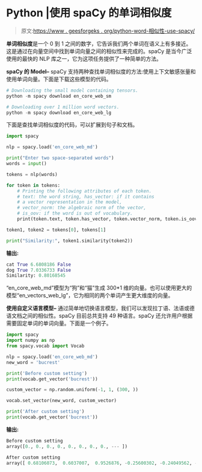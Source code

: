 # Python |使用 spaCy 的单词相似度

> 原文:[https://www . geesforgeks . org/python-word-相似性-use-spacy/](https://www.geeksforgeeks.org/python-word-similarity-using-spacy/)

**单词相似度**是一个 0 到 1 之间的数字，它告诉我们两个单词在语义上有多接近。这是通过在向量空间中找到单词向量之间的相似性来完成的。spaCy 是当今广泛使用的最快的 NLP 库之一，它为这项任务提供了一种简单的方法。

**spaCy 的 Model–**
spaCy 支持两种查找单词相似度的方法:使用上下文敏感张量和使用单词向量。下面是下载这些模型的代码。

```py
# Downloading the small model containing tensors.
python -m spacy download en_core_web_sm

# Downloading over 1 million word vectors.
python -m spacy download en_core_web_lg

```

下面是查找单词相似度的代码，可以扩展到句子和文档。

```py
import spacy

nlp = spacy.load('en_core_web_md')

print("Enter two space-separated words")
words = input()

tokens = nlp(words)

for token in tokens:
    # Printing the following attributes of each token.
    # text: the word string, has_vector: if it contains
    # a vector representation in the model, 
    # vector_norm: the algebraic norm of the vector,
    # is_oov: if the word is out of vocabulary.
    print(token.text, token.has_vector, token.vector_norm, token.is_oov)

token1, token2 = tokens[0], tokens[1]

print("Similarity:", token1.similarity(token2))
```

**输出:**

```py
cat True 6.6808186 False
dog True 7.0336733 False
Similarity: 0.80168545

```

“en_core_web_md”模型为“狗”和“猫”生成 300*1 维的向量。也可以使用更大的模型“en_vectors_web_lg”，它为相同的两个单词产生更大维度的向量。

**使用自定义语言模型–**
通过简单地切换语言模型，我们可以发现拉丁语、法语或德语文档之间的相似性。spaCy 目前总共支持 49 种语言。spaCy 还允许用户根据需要固定单词的单词向量。下面是一个例子。

```py
import spacy
import numpy as np
from spacy.vocab import Vocab

nlp = spacy.load('en_core_web_md')
new_word = 'bucrest'

print('Before custom setting')
print(vocab.get_vector('bucrest'))

custom_vector = np.random.uniform(-1, 1, (300, ))

vocab.set_vector(new_word, custom_vector)

print('After custom setting')
print(vocab.get_vector('bucrest'))
```

**输出:**

```py
Before custom setting
array([0., 0., 0., 0., 0., 0., 0., 0., --- ])

After custom setting
array([ 0.68106073,  0.6037007,  0.9526876, -0.25600302, -0.24049562, --- ])

```